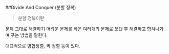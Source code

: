 ##Divide And Conquer (분할 정복)

>분할 정복이란

문제 그대로 해결하기 어려운 문제를 작은 여러개의 문제로 쪼갠 후
해결하고 합쳐나가며 푸는 방법을 말한다.

대표적으로 병합정렬, 퀵 정렬 등이 있다.



